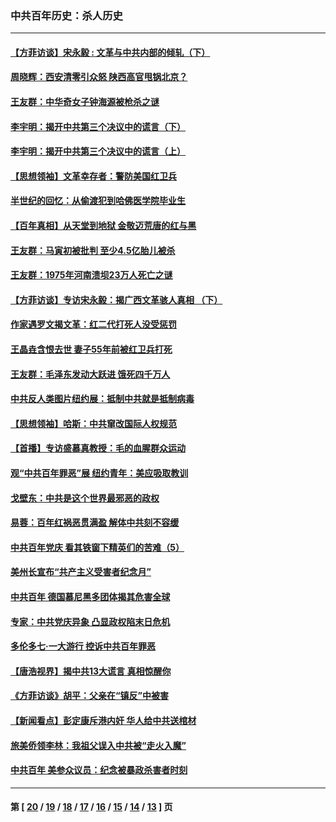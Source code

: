 ### 中共百年历史：杀人历史
---
#### [【方菲访谈】宋永毅 : 文革与中共内部的倾轧（下）](../../pages/nf1176106/n13486836.md?02040430) 
#### [周晓辉：西安清零引众怒 陕西高官甩锅北京？](../../pages/nf1176106/n13484627.md?02040430) 
#### [王友群：中华奇女子钟海源被枪杀之谜](../../pages/nf1176106/n13430555.md?02040430) 
#### [李宇明：揭开中共第三个决议中的谎言（下）](../../pages/nf1176106/n13389389.md?02040430) 
#### [李宇明：揭开中共第三个决议中的谎言（上）](../../pages/nf1176106/n13388697.md?02040430) 
#### [【思想领袖】文革幸存者：警防美国红卫兵](../../pages/nf1176106/n13339289.md?02040430) 
#### [半世纪的回忆：从偷渡犯到哈佛医学院毕业生](../../pages/nf1176106/n13345328.md?02040430) 
#### [【百年真相】从天堂到地狱 金敬迈荒唐的红与黑](../../pages/nf1176106/n13336995.md?02040430) 
#### [王友群：马寅初被批判 至少4.5亿胎儿被杀](../../pages/nf1176106/n13260313.md?02040430) 
#### [王友群：1975年河南溃坝23万人死亡之谜](../../pages/nf1176106/n13231576.md?02040430) 
#### [【方菲访谈】专访宋永毅：揭广西文革骇人真相 （下）](../../pages/nf1176106/n13209074.md?02040430) 
#### [作家遇罗文揭文革：红二代打死人没受惩罚](../../pages/nf1176106/n13205254.md?02040430) 
#### [王晶垚含恨去世 妻子55年前被红卫兵打死](../../pages/nf1176106/n13203590.md?02040430) 
#### [王友群：毛泽东发动大跃进 饿死四千万人](../../pages/nf1176106/n13177158.md?02040430) 
#### [中共反人类图片纽约展：抵制中共就是抵制病毒](../../pages/nf1176106/n13115371.md?02040430) 
#### [【思想领袖】哈斯：中共窜改国际人权规范](../../pages/nf1176106/n13053647.md?02040430) 
#### [【首播】专访盛慕真教授：毛的血腥群众运动](../../pages/nf1176106/n13091782.md?02040430) 
#### [观“中共百年罪恶”展 纽约青年：美应吸取教训](../../pages/nf1176106/n13085246.md?02040430) 
#### [戈壁东：中共是这个世界最邪恶的政权](../../pages/nf1176106/n13085641.md?02040430) 
#### [易蓉：百年红祸恶贯满盈 解体中共刻不容缓](../../pages/nf1176106/n13084455.md?02040430) 
#### [中共百年党庆 看其铁窗下精英们的苦难（5）](../../pages/nf1176106/n13076766.md?02040430) 
#### [美州长宣布“共产主义受害者纪念月”](../../pages/nf1176106/n13074024.md?02040430) 
#### [中共百年 德国慕尼黑多团体揭其危害全球](../../pages/nf1176106/n13068873.md?02040430) 
#### [专家：中共党庆异象 凸显政权陷末日危机](../../pages/nf1176106/n13067084.md?02040430) 
#### [多伦多七·一大游行 控诉中共百年罪恶](../../pages/nf1176106/n13062043.md?02040430) 
#### [【唐浩视界】揭中共13大谎言 真相惊醒你](../../pages/nf1176106/n13065208.md?02040430) 
#### [《方菲访谈》胡平：父亲在“镇反”中被害](../../pages/nf1176106/n13064114.md?02040430) 
#### [【新闻看点】彭定康斥港内奸 华人给中共送棺材](../../pages/nf1176106/n13064230.md?02040430) 
#### [旅美侨领李林：我祖父误入中共被“走火入魔”](../../pages/nf1176106/n13062777.md?02040430) 
#### [中共百年 美参众议员：纪念被暴政杀害者时刻](../../pages/nf1176106/n13063735.md?02040430) 

---
#### 第 [ [20](./20.md?02040430) / [19](./19.md?02040430) / [18](./18.md?02040430) / [17](./17.md?02040430) / [16](./16.md?02040430) / [15](./15.md?02040430) / [14](./14.md?02040430) / [13](./13.md?02040430) ] 页
